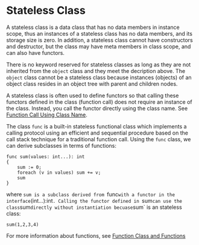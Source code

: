 # Stateless Class

A stateless class is a data class that has no data members in instance scope,  thus an instances of a stateless class has no data members, and its storage size is zero. In addition, a stateless class cannot have constructors and destructor, but the class may have meta members in class scope, and can also have functors.

There is no keyword reserved for stateless classes as long as they are not inherited from the `object` class and they meet the decription above. The `object` class cannot be a stateless class because instances (objects) of an object class resides in an object tree with parent and children nodes.

A stateless class is often used to define functors so that calling these functors defined in the class (function call) does not require an instance of the class. Instead, you call the functor directly using the class name. See [Function Call Using Class Name](Functor.md).

The class `func` is a built-in stateless functional class which implements a calling protocol using an efficient and sequential procedure based on the call stack technique for a traditional function call. Using the `func` class, we can derive subclasses in terms of functions:
```altro
func sum(values: int...): int
{
    sum := 0;
    foreach (v in values) sum += v;
    sum
}
```
where `sum is a subclass derived from `func` with a functor in the interface `(int...):int`. Calling the functor defined in `sum` can use the class `sum` directly without instantiation becuase `sum` is an stateless class:
```altro
sum(1,2,3,4)
```
For more information about functions, see [Function Class and Functions](FunctionClass.md)
